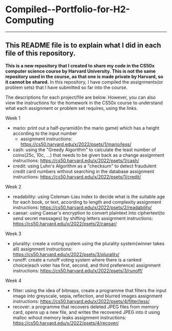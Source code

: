 # Compiled--Portfolio-for-H2-Computing
---
This README file is to explain what I did in each file of this repository.
---
**This is a new repository that I created to share my code in the CS50x computer science course by Harvard University.
This is not the same repository used in the course, as that one is made private by Harvard, so it cannot be shared.**
In this repository, I have compiled the assignments(or problem sets) that I have submitted so far into the course.

The descriptions for each project/file are below.
However, you can also view the instructions for the homework in the CS50x course to understand what each assignment or problem set requires, using the links.

Week 1
- mario: print out a half-pyramid(in the mario game) which has a height according to the input number
   - assignment instructions: https://cs50.harvard.edu/x/2022/psets/1/mario/less/
- cash: using the "Greedy Algorithm" to calculate the least number of coins(25c, 10c, ...) that needs to be given back as a change
assignment instructions: https://cs50.harvard.edu/x/2022/psets/1/cash/
- credit: using Luhn's Algorithm as a "checksum" to detect fraudulent credit card numbers without searching in the database
assignment instructions: https://cs50.harvard.edu/x/2022/psets/1/credit/ 

Week 2
- readability: using Coleman-Liau index to decide what is  the suitable age for each book, or text, according to length and complexity
assignment instructions: https://cs50.harvard.edu/x/2022/psets/2/readability/
- caesar: using Caesar's encryption to convert plaintext into ciphertext(to send secret messages) by shifting letters 
assignment instructions: https://cs50.harvard.edu/x/2022/psets/2/caesar/

Week 3
- plurality: create a voting system using the plurality system(winner takes all)
assignment instructions: https://cs50.harvard.edu/x/2022/psets/3/plurality/
- runoff: create a runoff voting system where there is a ranked choice(each voter has first, second, and third preference) 
assignment instructions: https://cs50.harvard.edu/x/2022/psets/3/runoff/

Week 4
- filter: using the idea of bitmaps, create a programme that filters the input image into greyscale, sepia, reflection, and blurred images 
assignment instructions: https://cs50.harvard.edu/x/2022/psets/4/filter/less/
- recover: a programme that recovers deleted JPEG files from memory card, opens up a new file, and writes the recovered JPEG into it using malloc wihout memory leaks 
assignment instructions: https://cs50.harvard.edu/x/2022/psets/4/recover/
 
